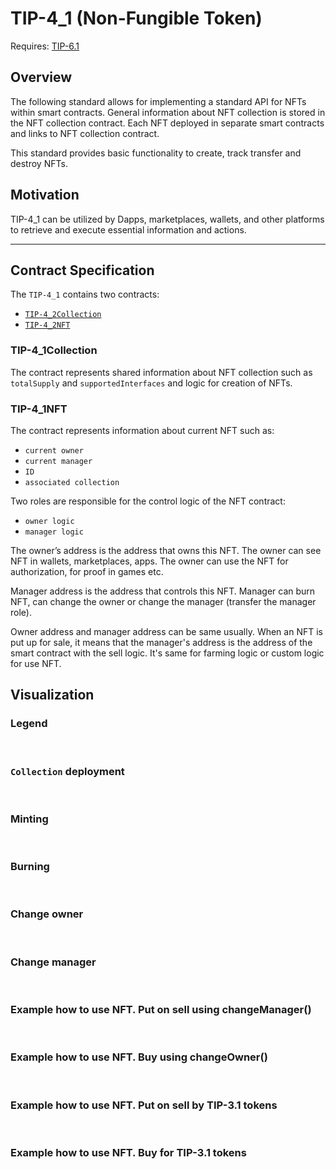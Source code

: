 # TIP-4_1 (Non-Fungible Token)

Requires: [TIP-6.1](./6.md)

## Overview

The following standard allows for implementing a standard API for NFTs within smart contracts. General information about NFT collection is stored in the NFT collection contract. Each NFT deployed in separate smart contracts and links to NFT collection contract.

This standard provides basic functionality to create, track transfer and destroy NFTs.

## Motivation

TIP-4_1 can be utilized by Dapps, marketplaces, wallets, and other platforms to retrieve and execute essential information and actions.

---
## Contract Specification

The `TIP-4_1` contains two contracts:

- [ `TIP-4_2Collection` ](https://github.com/broxus/tip4/blob/master/contracts/TIP4_1/TIP4_1Collection.tsol)
- [ `TIP-4_2NFT` ](https://github.com/broxus/tip4/blob/master/contracts/TIP4_1/TIP4_1Nft.tsol)


### TIP-4_1Collection

The contract represents shared information about NFT collection such as `totalSupply` and `supportedInterfaces` and logic for creation of NFTs.

### TIP-4_1NFT

The contract represents information about current NFT such as:

- `current owner`
- `current manager`
- `ID`
- `associated collection`

Two roles are responsible for the control logic of the NFT contract:

- `owner logic`
- `manager logic`

The owner’s address is the address that owns this NFT. The owner can see NFT in wallets, marketplaces, apps. The owner can use the NFT for authorization, for proof in games etc.

Manager address is the address that controls this NFT. Manager can burn NFT, can change the owner or change the manager (transfer the manager role).

Owner address and manager address can be same usually. When an NFT is put up for sale, it means that the manager's address is the address of the smart contract with the sell logic. It's same for farming logic or custom logic for use NFT.


## Visualization

### Legend

<br/>
<ImgContainer src= '/img/legend1.svg' width="100%" altText="deployAccountOutput"/>

### `Collection` deployment

<br/>
<ImgContainer src= '/img/collection.svg' width="100%" altText="deployAccountOutput"/>

### Minting

<br/>
<ImgContainer src= '/img/mint.svg' width="100%" altText="deployAccountOutput"/>

### Burning

<br/>
<ImgContainer src= '/img/burn.svg' width="100%" altText="deployAccountOutput"/>

### Change owner

<br/>
<ImgContainer src= '/img/changeOwner.svg' width="100%" altText="deployAccountOutput"/>

### Change manager

<br/>
<ImgContainer src= '/img/changeManager.svg' width="100%" altText="deployAccountOutput"/>

### Example how to use NFT. Put on sell using changeManager()

<br/>
<ImgContainer src= '/img/sell.svg' width="100%" altText="deployAccountOutput"/>

### Example how to use NFT. Buy using changeOwner()

<br/>
<ImgContainer src= '/img/buy.svg' width="100%" altText="deployAccountOutput"/>

### Example how to use NFT. Put on sell by TIP-3.1 tokens

<br/>
<ImgContainer src= '/img/tip3sell.svg' width="100%" altText="deployAccountOutput"/>


### Example how to use NFT. Buy for TIP-3.1 tokens

<br/>
<ImgContainer src= '/img/tip3buy.svg' width="100%" altText="deployAccountOutput"/>

<script lang="ts" >
import { defineComponent, ref, onMounted } from "vue";
import ImgContainer from "../../.vitepress/theme/components/shared/BKDImgContainer.vue"

export default defineComponent({
  name: "Diagrams",
  components :{
    ImgContainer
  },
  setup() {
    return {
    };
  },
});

</script>